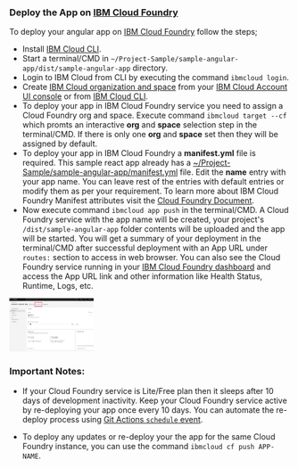 ### Deploy the App on [IBM Cloud Foundry](https://cloud.ibm.com/docs/cloud-foundry-public?topic=cloud-foundry-public-getting-started)

To deploy your angular app on [IBM Cloud Foundry](https://cloud.ibm.com/docs/cloud-foundry-public?topic=cloud-foundry-public-getting-started) follow the steps;

- Install [IBM Cloud CLI](https://cloud.ibm.com/docs/cli?topic=cli-getting-started).
- Start a terminal/CMD in `~/Project-Sample/sample-angular-app/dist/sample-angular-app` directory.
- Login to IBM Cloud from CLI by executing the command `ibmcloud login`.
- Create [IBM Cloud organization and space](https://cloud.ibm.com/docs/account?topic=account-orgsspacesusers) from your [IBM Cloud Account UI console](https://cloud.ibm.com/docs/account?topic=account-orgsspacesusers#createorg) or from [IBM Cloud CLI](https://cloud.ibm.com/docs/account?topic=account-orgsspacesusers#create-org-cli).
- To deploy your app in IBM Cloud Foundry service you need to assign a Cloud Foundry org and space. Execute command `ibmcloud target --cf` which promts an interactive **org** and **space** selection step in the terminal/CMD. If there is only one **org** and **space** set then they will be assigned by default.
- To deploy your app in IBM Cloud Foundry a **manifest.yml** file is required. This sample react app already has a [~/Project-Sample/sample-angular-app/manifest.yml](../manifest.yml) file. Edit the **name** entry with your app name. You can leave rest of the entries with default entries or modify them as per your requirement. To learn more about IBM Cloud Foundry Manifest attributes visit the [Cloud Foundry Document](https://docs.cloudfoundry.org/devguide/deploy-apps/manifest-attributes.html).
- Now execute command `ibmcloud app push` in the terminal/CMD. A Cloud Foundry service with the app name will be created, your project's `/dist/sample-angular-app` folder contents will be uploaded and the app will be started. You will get a summary of your deployment in the terminal/CMD after successful deployment with an App URL under `routes:` section to access in web browser. You can also see the Cloud Foundry service running in your [IBM Cloud Foundry dashboard](https://cloud.ibm.com/cloudfoundry/public) and access the App URL link and other information like Health Status, Runtime, Logs, etc.
<p align="left">
    <img src="../../images/CF/angularAppCFDashboard.png" width ="30%" height="30%">
</p>

### Important Notes:
- If your Cloud Foundry service is Lite/Free plan then it sleeps after 10 days of development inactivity. Keep your Cloud Foundry service active by re-deploying your app once every 10 days. You can automate the re-deploy process using [Git Actions `schedule` event](https://docs.github.com/en/actions/reference/events-that-trigger-workflows#schedule).

- To deploy any updates or re-deploy your the app for the same Cloud Foundry instance, you can use the command `ibmcloud cf push APP-NAME`.